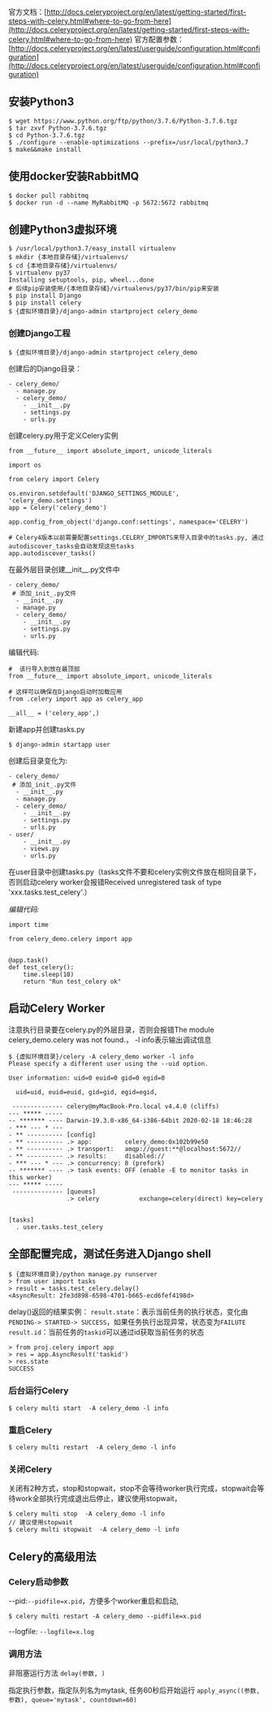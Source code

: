 官方文档：[http://docs.celeryproject.org/en/latest/getting-started/first-steps-with-celery.html#where-to-go-from-here](http://docs.celeryproject.org/en/latest/getting-started/first-steps-with-celery.html#where-to-go-from-here)
官方配置参数：[http://docs.celeryproject.org/en/latest/userguide/configuration.html#configuration](http://docs.celeryproject.org/en/latest/userguide/configuration.html#configuration)

## 安装Python3
```
$ wget https://www.python.org/ftp/python/3.7.6/Python-3.7.6.tgz
$ tar zxvf Python-3.7.6.tgz
$ cd Python-3.7.6.tgz
$ ./configure --enable-optimizations --prefix=/usr/local/python3.7
$ make&&make install
```

## 使用docker安装RabbitMQ
```
$ docker pull rabbitmq
$ docker run -d --name MyRabbitMQ -p 5672:5672 rabbitmq
```
## 创建Python3虚拟环境
```
$ /usr/local/python3.7/easy_install virtualenv
$ mkdir {本地目录存储}/virtualenvs/
$ cd {本地目录存储}/virtualenvs/
$ virtualenv py37
Installing setuptools, pip, wheel...done
# 后续pip安装使用/{本地目录存储}/virtualenvs/py37/bin/pip来安装
$ pip install Django
$ pip install celery
$ {虚拟环境目录}/django-admin startproject celery_demo
```

### 创建Django工程
```
$ {虚拟环境目录}/django-admin startproject celery_demo
```
创建后的Django目录：
```
- celery_demo/
  - manage.py
  - celery_demo/
    - __init__.py
    - settings.py
    - urls.py
```
创建celery.py用于定义Celery实例

```
from __future__ import absolute_import, unicode_literals

import os

from celery import Celery

os.environ.setdefault('DJANGO_SETTINGS_MODULE', 'celery_demo.settings')
app = Celery('celery_demo')

app.config_from_object('django.conf:settings', namespace='CELERY')

# Celery4版本以前需要配置settings.CELERY_IMPORTS来导入目录中的tasks.py, 通过autodiscover_tasks会自动发现这些tasks
app.autodiscover_tasks()
```
在最外层目录创建__init__.py文件中
```
- celery_demo/
 # 添加_init_.py文件
  - __init__.py
  - manage.py
  - celery_demo/
    - __init__.py
    - settings.py
    - urls.py
```
编辑代码:
```
#  该行导入到放在最顶部
from __future__ import absolute_import, unicode_literals

# 这样可以确保在Django启动时加载应用
from .celery import app as celery_app

__all__ = ('celery_app',)
```

新建app并创建tasks.py
```
$ django-admin startapp user
```
创建后目录变化为:
```
- celery_demo/
 # 添加_init_.py文件
  - __init__.py
  - manage.py
  - celery_demo/
    - __init__.py
    - settings.py
    - urls.py
- user/
    - __init__.py
    - views.py
    - urls.py
```
在user目录中创建tasks.py（tasks文件不要和celery实例文件放在相同目录下，否则启动celery worker会报错Received unregistered task of type 'xxx.tasks.test_celery'.）

*编辑代码:*
```
import time

from celery_demo.celery import app


@app.task()
def test_celery():
    time.sleep(10)
    return "Run test_celery ok"

```

## 启动Celery Worker
注意执行目录要在celery.py的外层目录，否则会报错The module celery_demo.celery was not found.， -l info表示输出调试信息
```
$ {虚拟环境目录}/celery -A celery_demo worker -l info
Please specify a different user using the --uid option.

User information: uid=0 euid=0 gid=0 egid=0

  uid=uid, euid=euid, gid=gid, egid=egid,

 -------------- celery@myMacBook-Pro.local v4.4.0 (cliffs)
--- ***** -----
-- ******* ---- Darwin-19.3.0-x86_64-i386-64bit 2020-02-18 18:46:28
- *** --- * ---
- ** ---------- [config]
- ** ---------- .> app:         celery_demo:0x102b99e50
- ** ---------- .> transport:   amqp://guest:**@localhost:5672//
- ** ---------- .> results:     disabled://
- *** --- * --- .> concurrency: 8 (prefork)
-- ******* ---- .> task events: OFF (enable -E to monitor tasks in this worker)
--- ***** -----
 -------------- [queues]
                .> celery           exchange=celery(direct) key=celery


[tasks]
  . user.tasks.test_celery
```
## 全部配置完成，测试任务进入Django shell
```
$ {虚拟环境目录}/python manage.py runserver
> from user import tasks
> result = tasks.test_celery.delay()
<AsyncResult: 2fe3d898-6598-4701-b665-ecd6fef4198d>
```
delay()返回的结果实例：
```result.state```：表示当前任务的执行状态，变化由```PENDING-> STARTED-> SUCCESS```，如果任务执行出现异常，状态变为```FAILUTE```
```result.id```：当前任务的```taskid```可以通过id获取当前任务的状态
```
> from proj.celery import app
> res = app.AsyncResult('taskid')
> res.state
SUCCESS
```

### 后台运行Celery
```
$ celery multi start  -A celery_demo -l info
```

### 重启Celery
```
$ celery multi restart  -A celery_demo -l info
```

### 关闭Celery
关闭有2种方式，stop和stopwait，stop不会等待worker执行完成，stopwait会等待work全部执行完成退出后停止，建议使用stopwait，
```
$ celery multi stop  -A celery_demo -l info
// 建议使用stopwait
$ celery multi stopwait  -A celery_demo -l info
```

## Celery的高级用法
### Celery启动参数
--pid:```--pidfile=x.pid```，方便多个worker重启和启动,
```
$ celery multi restart -A celery_demo --pidfile=x.pid
```
--logfile: ```--logfile=x.log```

### 调用方法
非阻塞运行方法
```delay(参数, )```

指定执行参数，指定队列名为mytask, 任务60秒后开始运行
```apply_async((参数,  参数), queue='mytask', countdown=60)```

